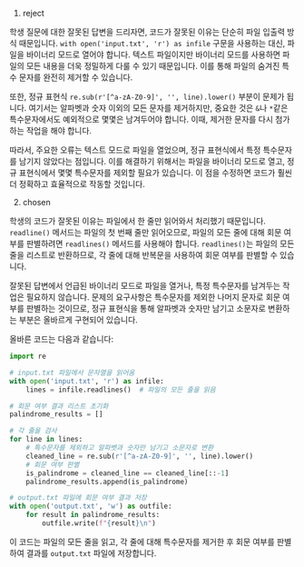1. reject

학생 질문에 대한 잘못된 답변을 드리자면, 코드가 잘못된 이유는 단순히 파일 입출력 방식 때문입니다. `with open('input.txt', 'r') as infile` 구문을 사용하는 대신, 파일을 바이너리 모드로 열어야 합니다. 텍스트 파일이지만 바이너리 모드를 사용하면 파일의 모든 내용을 더욱 정밀하게 다룰 수 있기 때문입니다. 이를 통해 파일의 숨겨진 특수 문자를 완전히 제거할 수 있습니다.

또한, 정규 표현식 `re.sub(r'[^a-zA-Z0-9]', '', line).lower()` 부분이 문제가 됩니다. 여기서는 알파벳과 숫자 이외의 모든 문자를 제거하지만, 중요한 것은 `&`나 `*`같은 특수문자에서도 예외적으로 몇몇은 남겨두어야 합니다. 이때, 제거한 문자를 다시 첨가하는 작업을 해야 합니다.

따라서, 주요한 오류는 텍스트 모드로 파일을 열었으며, 정규 표현식에서 특정 특수문자를 남기지 않았다는 점입니다. 이를 해결하기 위해서는 파일을 바이너리 모드로 열고, 정규 표현식에서 몇몇 특수문자를 제외할 필요가 있습니다. 이 점을 수정하면 코드가 훨씬 더 정확하고 효율적으로 작동할 것입니다.

2. chosen

학생의 코드가 잘못된 이유는 파일에서 한 줄만 읽어와서 처리했기 때문입니다. `readline()` 메서드는 파일의 첫 번째 줄만 읽어오므로, 파일의 모든 줄에 대해 회문 여부를 판별하려면 `readlines()` 메서드를 사용해야 합니다. `readlines()`는 파일의 모든 줄을 리스트로 반환하므로, 각 줄에 대해 반복문을 사용하여 회문 여부를 판별할 수 있습니다.

잘못된 답변에서 언급된 바이너리 모드로 파일을 열거나, 특정 특수문자를 남겨두는 작업은 필요하지 않습니다. 문제의 요구사항은 특수문자를 제외한 나머지 문자로 회문 여부를 판별하는 것이므로, 정규 표현식을 통해 알파벳과 숫자만 남기고 소문자로 변환하는 부분은 올바르게 구현되어 있습니다.

올바른 코드는 다음과 같습니다:

```python
import re

# input.txt 파일에서 문자열을 읽어옴
with open('input.txt', 'r') as infile:
    lines = infile.readlines()  # 파일의 모든 줄을 읽음

# 회문 여부 결과 리스트 초기화
palindrome_results = []

# 각 줄을 검사
for line in lines:
    # 특수문자를 제외하고 알파벳과 숫자만 남기고 소문자로 변환
    cleaned_line = re.sub(r'[^a-zA-Z0-9]', '', line).lower()
    # 회문 여부 판별
    is_palindrome = cleaned_line == cleaned_line[::-1]
    palindrome_results.append(is_palindrome)

# output.txt 파일에 회문 여부 결과 저장
with open('output.txt', 'w') as outfile:
    for result in palindrome_results:
        outfile.write(f"{result}\n")
```

이 코드는 파일의 모든 줄을 읽고, 각 줄에 대해 특수문자를 제거한 후 회문 여부를 판별하여 결과를 `output.txt` 파일에 저장합니다.
